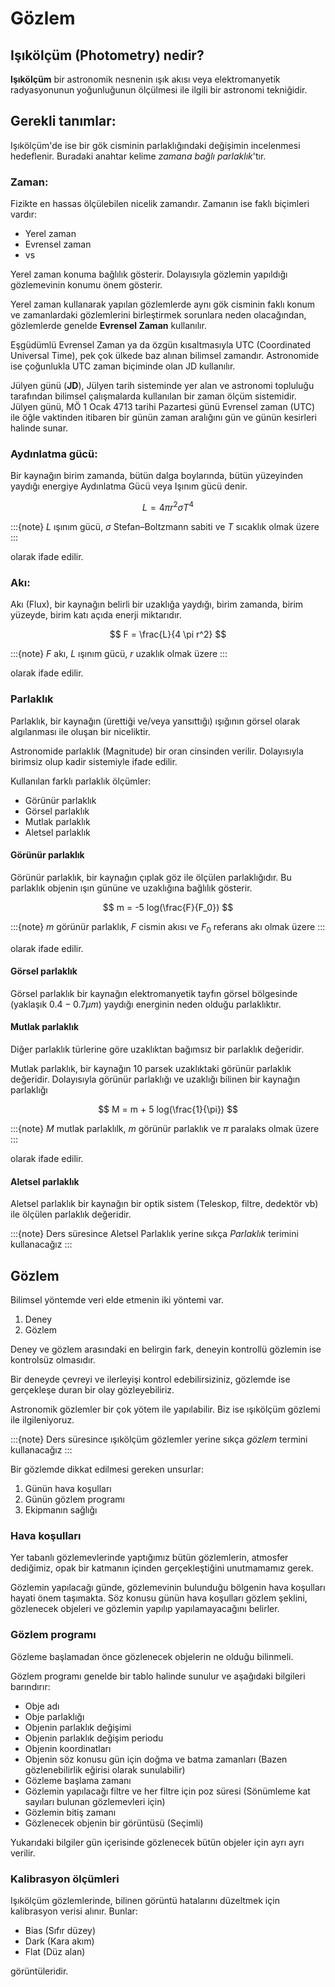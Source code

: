 # Gözlem

## Işıkölçüm (Photometry) nedir?

**Işıkölçüm** bir astronomik nesnenin ışık akısı veya elektromanyetik radyasyonunun yoğunluğunun ölçülmesi ile ilgili bir astronomi tekniğidir.

## Gerekli tanımlar:

Işıkölçüm'de ise bir gök cisminin parlaklığındaki değişimin incelenmesi hedeflenir. Buradaki anahtar kelime *zamana bağlı parlaklık*'tır.

### Zaman:
Fizikte en hassas ölçülebilen nicelik zamandır. Zamanın ise faklı biçimleri vardır:

- Yerel zaman
- Evrensel zaman
- vs

Yerel zaman konuma bağlılık gösterir. Dolayısıyla gözlemin yapıldığı gözlemevinin konumu önem gösterir. 

Yerel zaman kullanarak yapılan gözlemlerde aynı gök cisminin faklı konum ve zamanlardaki gözlemlerini birleştirmek 
sorunlara neden olacağından, gözlemlerde genelde **Evrensel Zaman** kullanılır.

Eşgüdümlü Evrensel Zaman ya da özgün kısaltmasıyla UTC (Coordinated Universal Time), pek çok ülkede baz alınan bilimsel zamandır. 
Astronomide ise çoğunlukla UTC zaman biçiminde olan JD kullanılır.

Jülyen günü (**JD**), Jülyen tarih sisteminde yer alan ve astronomi topluluğu tarafından bilimsel çalışmalarda 
kullanılan bir zaman ölçüm sistemidir. Jülyen günü, MÖ 1 Ocak 4713 tarihi Pazartesi günü Evrensel zaman (UTC) ile öğle 
vaktinden itibaren bir günün zaman aralığını gün ve günün kesirleri halinde sunar.

### Aydınlatma gücü:

Bir kaynağın birim zamanda, bütün dalga boylarında, bütün yüzeyinden yaydığı energiye Aydınlatma Gücü veya Işınım gücü denir.


$$
  L = 4 \pi r^2 \sigma T^4
$$

:::{note}
$L$ ışınım gücü, $\sigma$ Stefan–Boltzmann sabiti ve $T$ sıcaklık olmak üzere
:::

olarak ifade edilir.

### Akı:

Akı (Flux), bir kaynağın belirli bir uzaklığa yaydığı, birim zamanda, birim yüzeyde, birim katı açıda enerji miktarıdır.

$$
  F = \frac{L}{4 \pi r^2}
$$

:::{note}
$F$ akı, $L$ ışınım gücü, $r$ uzaklık olmak üzere
:::

olarak ifade edilir.

### Parlaklık

Parlaklık, bir kaynağın (ürettiği ve/veya yansıttığı) ışığının görsel olarak algılanması ile oluşan bir niceliktir.

Astronomide parlaklık (Magnitude) bir oran cinsinden verilir. Dolayısıyla birimsiz olup kadir sistemiyle ifade edilir.

Kullanılan farklı parlaklık ölçümler:

- Görünür parlaklık
- Görsel parlaklık
- Mutlak parlaklık
- Aletsel parlaklık

#### Görünür parlaklık
Görünür parlaklık, bir kaynağın çıplak göz ile ölçülen parlaklığıdır. Bu parlaklık objenin ışın gününe ve uzaklığına 
bağlılık gösterir.

$$
m = -5 log(\frac{F}{F_0})
$$

:::{note}
$m$ görünür parlaklık, $F$ cismin akısı ve $F_0$ referans akı olmak üzere
:::

olarak ifade edilir.

#### Görsel parlaklık

Görsel parlaklık bir kaynağın elektromanyetik tayfın görsel bölgesinde (yaklaşık $0.4 - 0.7 \mu m$) yaydığı energinin 
neden olduğu parlaklıktır.

#### Mutlak parlaklık

Diğer parlaklık türlerine göre uzaklıktan bağımsız bir parlaklık değeridir.

Mutlak parlaklık, bir kaynağın 10 parsek uzaklıktaki görünür parlaklık değeridir. Dolayısıyla görünür parlaklığı ve 
uzaklığı bilinen bir kaynağın parlaklığı

$$
M = m + 5 log(\frac{1}{\pi})
$$

:::{note}
$M$ mutlak parlaklılk, $m$ görünür parlaklık ve $\pi$ paralaks olmak üzere
:::

olarak ifade edilir.

#### Aletsel parlaklık
Aletsel parlaklık bir kaynağın bir optik sistem (Teleskop, filtre, dedektör vb) ile ölçülen parlaklık değeridir.

:::{note}
Ders süresince Aletsel Parlaklık yerine sıkça *Parlaklık* terimini kullanacağız 
:::


## Gözlem

Bilimsel yöntemde veri elde etmenin iki yöntemi var.

1. Deney
2. Gözlem

Deney ve gözlem arasındaki en belirgin fark, deneyin kontrollü gözlemin ise kontrolsüz olmasıdır.

Bir deneyde çevreyi ve ilerleyişi kontrol edebilirsiziniz, gözlemde ise gerçekleşe duran bir olay gözleyebiliriz.

Astronomik gözlemler bir çok yötem ile yapılabilir. Biz ise ışıkölçüm gözlemi ile ilgileniyoruz.

:::{note}
Ders süresince ışıkölçüm gözlemler yerine sıkça *gözlem* termini kullanacağız
:::

Bir gözlemde dikkat edilmesi gereken unsurlar:

1. Günün hava koşulları
2. Günün gözlem programı
3. Ekipmanın sağlığı

### Hava koşulları

Yer tabanlı gözlemevlerinde yaptığımız bütün gözlemlerin, atmosfer dediğimiz, opak bir katmanın içinden gerçekleştiğini 
unutmamamız gerek.

Gözlemin yapılacağı günde, gözlemevinin bulunduğu bölgenin hava koşulları hayati önem taşımakta. Söz konusu günün hava 
koşulları gözlem şeklini, gözlenecek objeleri ve gözlemin yapılıp yapılamayacağını belirler.


### Gözlem programı

Gözleme başlamadan önce gözlenecek objelerin ne olduğu bilinmeli.

Gözlem programı genelde bir tablo halinde sunulur ve aşağıdaki bilgileri barındırır:

- Obje adı
- Obje parlaklığı
- Objenin parlaklık değişimi
- Objenin parlaklık değişim periodu
- Objenin koordinatları
- Objenin söz konusu gün için doğma ve batma zamanları (Bazen gözlenebilirlik eğirisi olarak sunulabilir)
- Gözleme başlama zamanı
- Gözlemin yapılacağı filtre ve her filtre için poz süresi (Sönümleme kat sayıları bulunan gözlemevleri için)
- Gözlemin bitiş zamanı
- Gözlenecek objenin bir görüntüsü (Seçimli)

Yukarıdaki bilgiler gün içerisinde gözlenecek bütün objeler için ayrı ayrı verilir.


### Kalibrasyon ölçümleri

Işıkölçüm gözlemlerinde, bilinen görüntü hatalarını düzeltmek için kalibrasyon verisi alınır. Bunlar:

- Bias (Sıfır düzey)
- Dark (Kara akım)
- Flat (Düz alan)

görüntüleridir.

